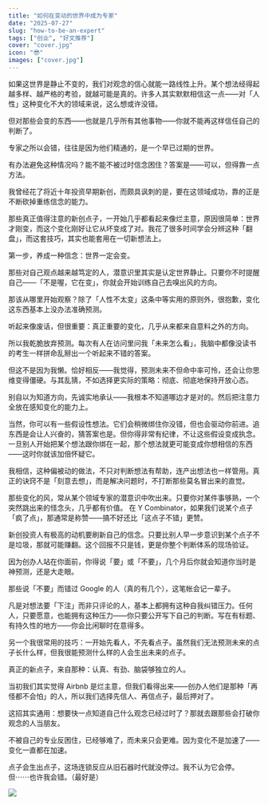 ```yaml
---
title: "如何在变动的世界中成为专家"
date: "2025-07-27"
slug: "how-to-be-an-expert"
tags: ["创业", "好文推荐"]
cover: "cover.jpg"
icon: "😎"
images: ["cover.jpg"]
---
```

如果这世界是静止不变的，我们对观念的信心就能一路线性上升。某个想法经得起越多样、越严格的考验，就越可能是真的。许多人其实默默相信这一点——对「人性」这种变化不大的领域来说，这么想或许没错。



但对那些会变的东西——也就是几乎所有其他事物——你就不能再这样信任自己的判断了。



专家之所以会错，往往是因为他们精通的，是一个早已过期的世界。



有办法避免这种情况吗？能不能不被过时信念困住？答案是——可以，但得靠一点方法。



我曾经花了将近十年投资早期新创，而颇具讽刺的是，要在这领域成功，靠的正是不断砍掉重练信念的能力。



那些真正值得注意的新创点子，一开始几乎都看起来像烂主意，原因很简单：世界才刚变，而这个变化刚好让它从坏变成了对。我花了很多时间学会分辨这种「翻盘」，而这套技巧，其实也能套用在一切新想法上。



第一步，养成一种信念：世界一定会变。



那些对自己观点越来越笃定的人，潜意识里其实是认定世界静止。只要你不时提醒自己——「不是喔，它在变」，你就会开始训练自己去嗅出风的方向。



那该从哪里开始观察？除了「人性不太变」这条中等实用的原则外，很抱歉，变化这东西基本上没办法准确预测。



听起来像废话，但很重要：真正重要的变化，几乎从来都来自意料之外的方向。



所以我乾脆放弃预测。每次有人在访问里问我「未来怎么看」，我脑中都像没读书的考生一样拼命乱掰出一个听起来不错的答案。



但这不是因为我懒。恰好相反——我觉得，预测未来不但命中率可怜，还会让你思维变得僵硬。与其乱猜，不如选择更实际的策略：彻底、彻底地保持开放心态。



别自以为知道方向，先诚实地承认——我根本不知道哪边才是对的。然后把注意力全放在感知变化的能力上。



当然，你可以有一些假设性想法。它们会稍微绑住你没错，但也会驱动你前进。追东西是会让人兴奋的，猜答案也是。但你得非常有纪律，不让这些假设变成执念。
一旦别人开始把某个想法跟你绑在一起，那个想法就更可能变成你想相信的东西——这时你就该加倍怀疑它。



我相信，这种偏被动的做法，不只对判断想法有帮助，连产出想法也一样管用。真正的诀窍不是「刻意去想」，而是解决问题时，不打断那些莫名冒出来的直觉。



那些变化的风，常从某个领域专家的潜意识中吹出来。只要你对某件事够熟，一个突然跳出来的怪念头，几乎都有价值。
在 Y Combinator，如果我们说某个点子「疯了点」，那通常是称赞——搞不好还比「这点子不错」更赞。



新创投资人有极高的动机要刷新自己的信念。只要比别人早一步意识到某个点子不是垃圾，那就可能赚翻。这个回报不只是钱，更是你整个判断体系的现场验证。



因为创办人站在你面前，你得说「要」或「不要」，几个月后你就会知道你当时是神预测，还是大走眼。



那些说「不要」而错过 Google 的人（真的有几个），这笔帐会记一辈子。



凡是对想法要「下注」而非只评论的人，基本上都拥有这种自我纠错压力。任何人，只要愿意，也能拥有这种压力——你只要公开写下自己的判断。写在有标题、有持久性的地方——你会比闲聊时在意得多。



另一个我很常用的技巧：一开始先看人，不先看点子。虽然我们无法预测未来的点子长什么样，但我很能预测什么样的人会生出未来的点子。



真正的新点子，来自那种：认真、有劲、脑袋够独立的人。



当初我们其实觉得 Airbnb 是烂主意，但我们看得出来——创办人他们是那种「再怪都不会怕」的人，所以我们选择先信人、再信点子，最后押对了。



这招其实通用：想要快一点知道自己什么观念已经过时了？那就去跟那些会打破你观念的人当朋友。



不被自己的专业反困住，已经够难了，而未来只会更难。因为变化不是加速了——变化一直都在加速。



点子会生出点子，这场连锁反应从旧石器时代就没停过。我不认为它会停。
但⋯⋯也许我会错。（最好是）




![](https://prod-files-secure.s3.us-west-2.amazonaws.com/112d0858-5090-4d34-a606-b75eb8d65fd2/46476355-9cf3-4e99-9b7a-3531bc426380/1000202064.png?X-Amz-Algorithm=AWS4-HMAC-SHA256&X-Amz-Content-Sha256=UNSIGNED-PAYLOAD&X-Amz-Credential=ASIAZI2LB4663ENYTZZH%2F20251001%2Fus-west-2%2Fs3%2Faws4_request&X-Amz-Date=20251001T224309Z&X-Amz-Expires=3600&X-Amz-Security-Token=IQoJb3JpZ2luX2VjEIf%2F%2F%2F%2F%2F%2F%2F%2F%2F%2FwEaCXVzLXdlc3QtMiJIMEYCIQCs9JqDJsEdPDoYx3cXPnUKP7td2gztVb6J22z2O9FLXwIhAN2IWSb0%2Fji31PoqWgeO0tUdtI6dwzqIseDiwlBeTGVXKv8DCCAQABoMNjM3NDIzMTgzODA1IgwLckjwdeIfa9id2eoq3APy9U1PhkFLws%2Bu0sUtMhDcBfMisXEHM%2B46Fq4IRVl34BRRrJ2NyeZPAnqRsgJP2GDUdwp3VSrS2lqAYR4K3MICStSk7NjwccOhcCM797rwF%2B95XpvhoCztsVb6Su%2Bb7neXpnqa9AZFDam85lr5LwZ%2BLuw88smfYZCNdSm9dbFn9%2F2%2FfWs4iklNuq6QhI3dHBaO6fO70%2F2QnIbPB0MfyqFDfA%2BaRG47FKHiVpEAq3%2BYsyAObjwgd4AkV1OtTaREmeDbh%2Fakt%2FOF9B75bOiyMknjC0wAnfwk0wvr05uqyhfeNnuNaD%2BJoGcRRx%2Bs4ynAl0Hwx8AnRf%2BkHMx%2BalXZwJ5Qyh35%2BbX5TOJxyryt9d84aflpKgiUQdZwT4F9COJNavKMHOBHS8iwFVApx1KWCHC9YiSpDsRtcuJy6sun1TZxatzd5IlsDnIlm1vEtFwt7POq%2Bg3sYCkthSoYsTxtTfgEkI8eiphefXAR4XksHDva%2FnGyUt%2B%2FgIYOxT3Z45FjIa5WNP6nJTPx4Ymgvalz5HQRQ5USVm9ndR1QCnfp79wtI5MasLxNJ3STzhGOHrZyGspWvYIa%2FvDja7oHwNQrk1aUUZUeZPF5OSaTItnl7fTRWX1iPEbjOcDe2oibYjDM1fbGBjqkAduM1CuMduMB1B39YPFJ42dAqyN3Q%2FAZ0KKCfUxehn1vvzMTNIC4zGT35NfO1la%2FqnZP1SREOYDU1HeDDMt1QMR%2Fao54oQLvi5vyG678M83vtVci0BMN9mCUF%2BKmty%2BJBsG3hG8VDFXenB5J1YCtPZnkG8Y27HKhzhHg3aFemk5oVn%2F4pTQrYAFqhbzGoJ%2B8I%2BZHQuZu6M8f1osnzUg9uTAGAFLL&X-Amz-Signature=46306c275766d4454c11557ab70bd2150b24c19df13f763b18337840cadff494&X-Amz-SignedHeaders=host&x-amz-checksum-mode=ENABLED&x-id=GetObject)

